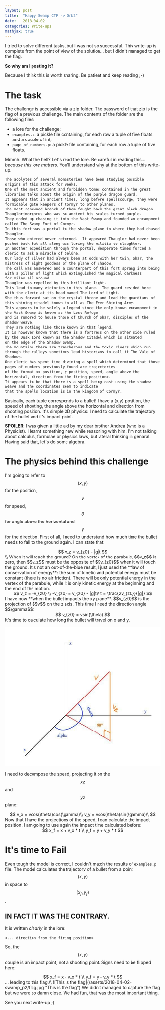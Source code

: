 ```yaml
---
layout: post
title:  "Happy Swamp CTF -> Orb2"
date:   2018-04-02
categories: Write-ups
mathjax: true
---
```

<!-- <script type="text/javascript" src="http://cdn.mathjax.org/mathjax/latest/MathJax.js?config=TeX-AMS-MML_HTMLorMML"></script> -->
I tried to solve different tasks, but I was not so successful.
This write-up is complete from the point of view of the solution... but I didn't managed to get the flag.

**So why am I posting it?**

Because I think this is worth sharing. Be patient and keep reading ;-)

# The task
The challenge is accessible via a zip folder. The password of that zip is the flag
of a previous challenge. The main contents of the folder are the following files:
* a lore for the challenge;
* `examples.p`: a pickle file containing, for each row a tuple of five floats and a couple of int;
* `page_of_numbers.p`: a pickle file containing, for each row a tuple of five floats.

Mmmh. What the hell?
Let's read the lore. Be careful in reading this... *because this lore matters*.
You'll understand why at the bottom of this write-up.

```
The acolytes of several monasteries have been studying possible origins of this attack for weeks.  
One of the most ancient and forbidden tomes contained in the great libraries talks about the origin of the purple dragon guard.  
It appears that in ancient times, long before spellscourge, they were formidable gate keepers of Cormyr to other planes.  
The most renowned branch of them fought back the great black dragon Thauglorimorgorus who was so ancient his scales turned purple.  
They ended up chasing it into the Vast Swamp and founded an encampment called The Swamp Fort of Cormyr.
In this fort was a portal to the shadow plane to where they had chased Thauglor.  
Those who entered never returned.  It appeared Thauglor had never been pushed back but all along was luring the militia to slaughter.  
In another expedition through the portal, desperate times forced a cleric to ask a miracle of Selûne.  
Our lady of silver had always been at odds with her twin, Shar, the mistress of night goddess of the plane of shadow.  
The call was answered and a counterpart of this fort sprang into being with a pillar of light which extinguished the magical darkness
for miles all around.  
Thauglor was repelled by this brilliant light.
This lead to many victories in this plane.  The guard resided here with the cleric at its head named The Lord of Light.  
She thus forward sat on the crystal throne and lead the guardians of this shining citadel known to all as The Ever Shining Army.
This appears to be solely a legend since the only known encampment in the Vast Swamp is known as the Lost Refuge
and is rumored to house those of Church of Shar, disciples of the shadow weave.  
They are nothing like those known in that legend.  
It is however known that there is a fortress on the other side ruled by the Dusk Lord known as the Shadow Citadel which is situated
on the edge of the Shadow Swamp.  
The mountains there are treacherous and the toxic rivers which run through the valleys sometimes lead historians to call it The Vale of Shadows.
One cleric has spent time divining a spell which determined that those pages of numbers previously found are trajectories
of the format <x position, y position, speed, angle above the horizontal, direction from the firing position>.  
It appears to be that there is a spell being cast using the shadow weave and the coordinates seem to indicate
that the spells location is in the kingdom of Cormyr.
```

Basically, each tuple corresponds to a bullet! I have a (x,y) position, the speed of shooting,
the angle above the horizontal and direction from shooting position.
It's simple 3D physics: I need to calculate the trajectory of the bullet and it's impact point.

**SPOILER**: I was given a little aid by my dear brother [Andrea](https://andreajens.gamejolt.io/) (who is a Physicist).
I learnt something new while reasoning with him. I'm not talking about calculus, formulae or physics laws, but lateral thinking in genaral.
Having said that, let's do some algebra.

# The physics behind this challenge
I'm going to refer to $$(x,y)$$ for the position, $$v$$ for speed, $$\theta$$ for angle above the horizontal and $$\gamma$$ for the direction.
First of all, I need to understand how much time the bullet needs to fall to the ground again.
I can state that:
<center>
$$
v_z = v_{z0} - |g|t
$$
</center>
\\
When it will reach the ground? On the vertex of the parabule, $$v_z$$ is zero, then $$v_z$$ must be
the opposite of $$v_{z0}$$ when it will touch the ground. It's not an out-of-the-blue result, I just used the **law of conservation of energy**:
the sum of kinetic and potential energy must be constant (there is no air friction). There will be only potential energy in the vertex of
the parabule, while it is only kinetic energy at the beginning and the end of the motion.

<center>
$$
v_z = -v_{z0} \\
-v_{z0} = v_{z0} - |g|t\\
t = \frac{2v_{z0}}{|g|}
$$
</center>
I have now **when the bullet impacts the xy plane**. $$v_{z0}$$ is the projection of $$v$$ on the z axis.
This time I need the direction angle $$\gamma$$:
<center>
$$
v_{z0} = vsin(\theta)
$$
</center>
It's time to calculate how long the bullet will travel on x and y.

![This is our settings](/assets/2018-04-02-swamp_p2/3dplane.jpg "This is our settings")

I need to decompose the speed, projecting it on the $$xz$$ and $$yz$$ plane:
<center>
$$
v_x = vcos(\theta)cos(\gamma)\\
v_y = vcos(\theta)sin(\gamma)\\
$$
</center>
Now that I have the projections of the speed, I can calculate the impact position.
I am going to use again the impact time calculated before:
<center>
$$
x_f = x + v_x * t \\
y_f = y + v_y * t
$$
</center>

# It's time to Fail
Even tough the model is correct, I couldn't match the results of `examples.p` file.
The model calculates the trajectory of a bullet from a point $$(x,y)$$ in space to $$(x_f, y_f)$$.

## IN FACT IT WAS THE CONTRARY.

It is written *clearly* in the lore:

```
<... direction from the firing position>
```
So, the $$(x,y)$$ couple is an impact point, not a shooting point.
Signs need to be flipped here:
<center>
$$
x_f = x - v_x * t \\
y_f = y - v_y * t
$$
</center>
... leading to this flag.\\
![This is the flag](/assets/2018-04-02-swamp_p2/flag.jpg "This is the flag")
We didn't managed to capture the flag but we were so damn close. We had fun, that was the most important thing.

See you next write-up ;)
